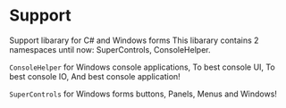# Support
Support libarary for C# and Windows forms
This libarary contains 2 namespaces until now: SuperControls, ConsoleHelper.

`ConsoleHelper` for Windows console applications, To best console UI, To best console IO, And best console application!

`SuperControls` for Windows forms buttons, Panels, Menus and Windows!
